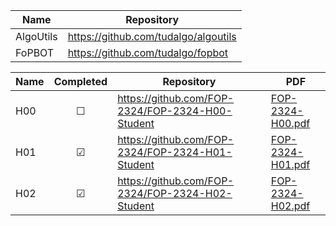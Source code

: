 | Name      | Repository                           |
|-----------|--------------------------------------|
| AlgoUtils | https://github.com/tudalgo/algoutils |
| FoPBOT    | https://github.com/tudalgo/fopbot    |

| Name | Completed | Repository                                       | PDF                                               |
|------|:---------:|--------------------------------------------------|---------------------------------------------------|
| H00  | &#x2610;  | https://github.com/FOP-2324/FOP-2324-H00-Student | [FOP-2324-H00.pdf](pdf/FOP-2324-H00-darkmode.pdf) |
| H01  | &#x2611;  | https://github.com/FOP-2324/FOP-2324-H01-Student | [FOP-2324-H01.pdf](pdf/FOP-2324-H01-darkmode.pdf) |
| H02  | &#x2611;  | https://github.com/FOP-2324/FOP-2324-H02-Student | [FOP-2324-H02.pdf](pdf/FOP-2324-H02-darkmode.pdf) |